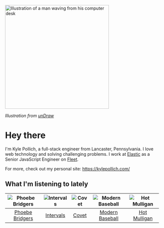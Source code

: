 <img src="https://user-images.githubusercontent.com/6766512/87306713-6f79d900-c4e6-11ea-989a-3242cbfc50c2.png" alt="Illustration of a man waving from his computer desk" height="340" />

_Illustration from [unDraw](https://undraw.co/)_

# Hey there

I'm Kyle Pollich, a full-stack engineer from Lancaster, Pennsylvania. I love web technology and solving challenging problems.
I work at [Elastic](https://www.elastic.co/) as a Senior JavaScript Engineer on [Fleet](https://www.elastic.co/guide/en/fleet/current/fleet-overview.html).

For more, check out my personal site: https://kylepollich.com/

## What I'm listening to lately

<!-- begin artists -->
  |![Phoebe Bridgers](https://i.scdn.co/image/3b6a427f0c54c0d116c433462ae1dd48474643d0)|![Intervals](https://i.scdn.co/image/91ae86d5e7098fc8c291daed8c90b225aab30155)|![Covet](https://i.scdn.co/image/0648b3f706778533872aed129bedbdccb1cd60ff)|![Modern Baseball](https://i.scdn.co/image/665708b4c7e55923db695306c661a667cded1cff)|![Hot Mulligan](https://i.scdn.co/image/ab6761610000f178ee0afe7cc83d3700ef6200b9)|
  |:---:|:---:|:---:|:---:|:---:|
  |[Phoebe Bridgers](https://open.spotify.com/artist/1r1uxoy19fzMxunt3ONAkG)|[Intervals](https://open.spotify.com/artist/0xpJGyjbEzkWSNfcf2tcMl)|[Covet](https://open.spotify.com/artist/46iJ1VD4HKFnqjISGqlZkV)|[Modern Baseball](https://open.spotify.com/artist/1HxXNvsraqrsgfmju1yKk8)|[Hot Mulligan](https://open.spotify.com/artist/1lKZzN2d4IqiEYxyECIEHI)|
<!-- end artists -->
